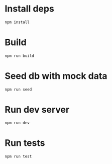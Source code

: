 # Install deps 

```bash 
npm install
```

# Build 

```bash
npm run build
```

# Seed db with mock data 
```bash 
npm run seed
```

# Run dev server
```bash
npm run dev
```

# Run tests 

```bash 
npm run test